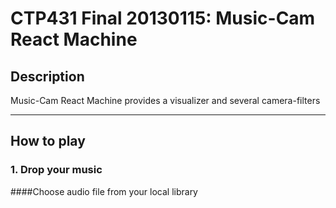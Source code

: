 CTP431 Final 20130115: Music-Cam React Machine
==============================================
Description
-----------
Music-Cam React Machine provides a visualizer and several camera-filters


---------------------

How to play
-----------
### 1. Drop your music
####Choose audio file from your local library